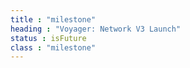 ```yaml
---
title : "milestone"
heading : "Voyager: Network V3 Launch"
status : isFuture
class : "milestone"
---
```

